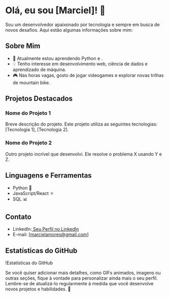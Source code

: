 
# Olá, eu sou [Marciel]! 👋

Sou um desenvolvedor apaixonado por tecnologia e sempre em busca de novos desafios. Aqui estão algumas informações sobre mim:

## Sobre Mim
- 🌱 Atualmente estou aprendendo Python e .
- 💡 Tenho interesse em desenvolvimento web, ciência de dados e aprendizado de máquina.
- 🎮 Nas horas vagas, gosto de jogar videogames e explorar novas trilhas de mountain bike.

## Projetos Destacados
### Nome do Projeto 1
Breve descrição do projeto. Este projeto utiliza as seguintes tecnologias: [Tecnologia 1], [Tecnologia 2].

### Nome do Projeto 2
Outro projeto incrível que desenvolvi. Ele resolve o problema X usando Y e Z.

## Linguagens e Ferramentas
- Python 🐍
- JavaScript/React ⚛️
- SQL 📊

## Contato
- LinkedIn:[ Seu Perfil no LinkedIn](https://www.linkedin.com/feed/)
- E-mail: [marcielamores@gmail.com]

## Estatísticas do GitHub
!Estatísticas do GitHub

Se você quiser adicionar mais detalhes, como GIFs animados, imagens ou outras seções, fique à vontade para personalizar ainda mais o seu perfil. Lembre-se de atualizá-lo regularmente à medida que você desenvolve novos projetos e habilidades. 🚀
